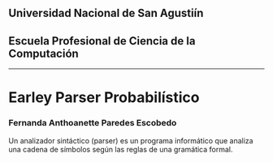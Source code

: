 ## Universidad Nacional de San Agustiín
## Escuela Profesional de Ciencia de la Computación
-----------------------------------------------------------
# Earley Parser Probabilístico 
### Fernanda Anthoanette Paredes Escobedo

Un analizador sintáctico (parser) es un programa informático que analiza una cadena de símbolos según las reglas de una gramática formal.

